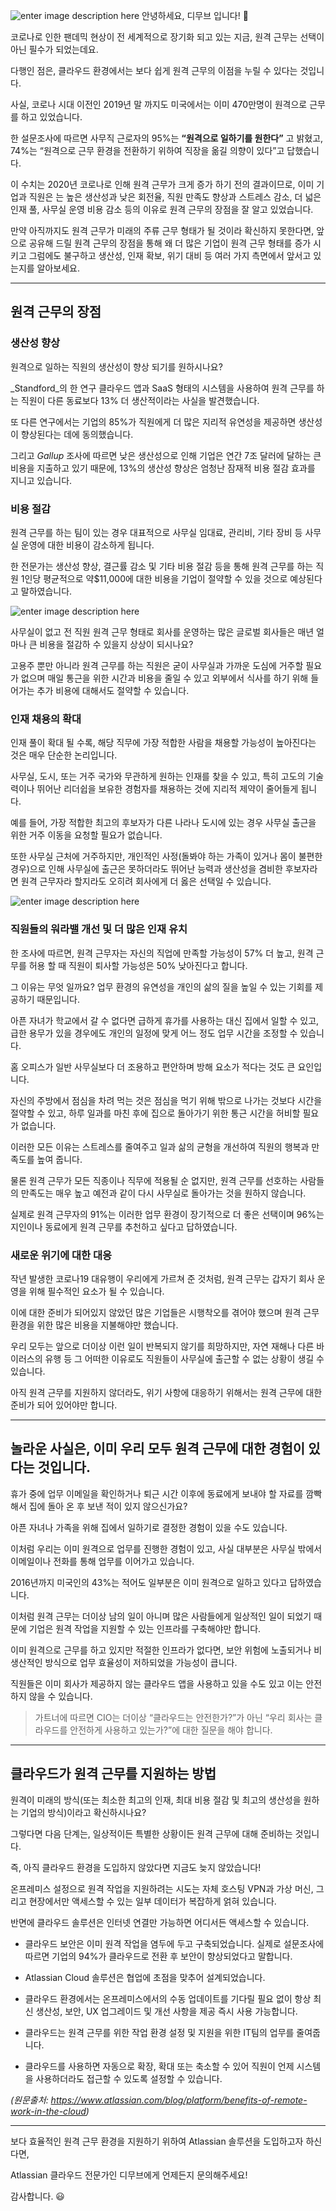 ![enter image description here](https://i1.wp.com/atlassianblog.wpengine.com/wp-content/uploads/2020/07/remote-cloud2-1.png?w=1160&ssl=1)
안녕하세요, 디무브 입니다! 🎈

코로나로 인한 팬데믹 현상이 전 세계적으로 장기화 되고 있는 지금, 원격 근무는 선택이 아닌 필수가 되었는데요. 

다행인 점은, 클라우드 환경에서는 보다 쉽게 원격 근무의 이점을 누릴 수 있다는 것입니다.

사실, 코로나 시대 이전인 2019년 말 까지도 미국에서는 이미 470만명이 원격으로 근무를 하고 있었습니다.

한 설문조사에 따르면 사무직 근로자의 95%는 **“원격으로 일하기를 원한다”** 고 밝혔고, 74%는 “원격으로 근무 환경을 전환하기 위하여 직장을 옮길 의향이 있다”고 답했습니다.

이 수치는 2020년 코로나로 인해 원격 근무가 크게 증가 하기 전의 결과이므로, 이미 기업과 직원은 는 높은 생산성과 낮은 회전율, 직원 만족도 향상과 스트레스 감소, 더 넓은 인재 풀, 사무실 운영 비용 감소 등의 이유로 원격 근무의 장점을 잘 알고 있었습니다.

만약 아직까지도 원격 근무가 미래의 주류 근무 형태가 될 것이라 확신하지 못한다면, 앞으로 공유해 드릴 원격 근무의 장점을 통해 왜 더 많은 기업이 원격 근무 형태를 증가 시키고 그럼에도 불구하고 생산성, 인재 확보, 위기 대비 등 여러 가지 측면에서 앞서고 있는지를 알아보세요.

---

## 원격 근무의 장점

### 생산성 향상

원격으로 일하는 직원의 생산성이 향상 되기를 원하시나요? 

_Standford_의 한 연구 클라우드 앱과 SaaS 형태의 시스템을 사용하여 원격 근무를 하는 직원이 다른 동료보다 13% 더 생산적이라는 사실을 발견했습니다.

또 다른 연구에서는 기업의 85%가 직원에게 더 많은 지리적 유연성을 제공하면 생산성이 향상된다는 데에 동의했습니다. 

그리고 _Gallup_ 조사에 따르면 낮은 생산성으로 인해 기업은 연간 7조 달러에 달하는 큰 비용을 지출하고 있기 때문에, 13%의 생산성 향상은 엄청난 잠재적 비용 절감 효과를 지니고 있습니다.

### 비용 절감

원격 근무를 하는 팀이 있는 경우 대표적으로 사무실 임대료, 관리비, 기타 장비 등 사무실 운영에 대한 비용이 감소하게 됩니다. 

한 전문가는 생산성 향상, 결근률 감소 및 기타 비용 절감 등을 통해 원격 근무를 하는 직원 1인당 평균적으로 약$11,000에 대한 비용을 기업이 절약할 수 있을 것으로 예상된다고 말하였습니다. 

![enter image description here](https://i1.wp.com/atlassianblog.wpengine.com/wp-content/uploads/2020/07/screen-shot-2020-07-24-at-11.46.00-am.png?w=1280&ssl=1)

사무실이 없고 전 직원 원격 근무 형태로 회사를 운영하는 많은 글로벌 회사들은 매년 얼마나 큰 비용을 절감하 수 있을지 상상이 되시나요?

고용주 뿐만 아니라 원격 근무를 하는 직원은 굳이 사무실과 가까운 도심에 거주할 필요가 없으며 매일 통근을 위한 시간과 비용을 줄일 수 있고 외부에서 식사를 하기 위해 들어가는 추가 비용에 대해서도 절약할 수 있습니다.

### 인재 채용의 확대

인재 풀이 확대 될 수록, 해당 직무에 가장 적합한 사람을 채용할 가능성이 높아진다는 것은 매우 단순한 논리입니다.

사무실, 도시, 또는 거주 국가와 무관하게 원하는 인재를 찾을 수 있고, 특히 고도의 기술력이나 뛰어난 리더쉽을 보유한 경험자를 채용하는 것에 지리적 제약이 줄어들게 됩니다.

예를 들어, 가장 적합한 최고의 후보자가 다른 나라나 도시에 있는 경우 사무실 출근을 위한 거주 이동을 요청할 필요가 없습니다.

또한 사무실 근처에 거주하지만, 개인적인 사정(돌봐야 하는 가족이 있거나 몸이 불편한 경우)으로 인해 사무실에 출근은 못하더라도 뛰어난 능력과 생산성을 겸비한 후보자라면 원격 근무자라 할지라도 오히려 회사에게 더 옳은 선택일 수 있습니다.

![enter image description here](https://i1.wp.com/atlassianblog.wpengine.com/wp-content/uploads/2020/05/future-proof-2@2x.png?w=1280&ssl=1)

### 직원들의 워라밸 개선 및 더 많은 인재 유치

한 조사에 따르면, 원격 근무자는 자신의 직업에 만족할 가능성이 57% 더 높고, 원격 근무를 허용 할 때 직원이 퇴사할 가능성은 50% 낮아진다고 합니다.

그 이유는 무엇 일까요? 업무 환경의 유연성을 개인의 삶의 질을 높일 수 있는 기회를 제공하기 때문입니다.

아픈 자녀가 학교에서 갈 수 없다면 급하게 휴가를 사용하는 대신 집에서 일할 수 있고, 급한 용무가 있을 경우에도 개인의 일정에 맞게 어느 정도 업무 시간을 조정할 수 있습니다.

홈 오피스가 일반 사무실보다 더 조용하고 편안하며 방해 요소가 적다는 것도 큰 요인입니다.

자신의 주방에서 점심을 차려 먹는 것은 점심을 먹기 위해 밖으로 나가는 것보다 시간을 절약할 수 있고, 하루 일과를 마친 후에 집으로 돌아가기 위한 통근 시간을 허비할 필요가 없습니다.

이러한 모든 이유는 스트레스를 줄여주고 일과 삶의 균형을 개선하여 직원의 행복과 만족도를 높여 줍니다.

물론 원격 근무가 모든 직종이나 직무에 적용될 순 없지만, 원격 근무를 선호하는 사람들의 만족도는 매우 높고 예전과 같이 다시 사무실로 돌아가는 것을 원하지 않습니다.

실제로 원격 근무자의 91%는 이러한 업무 환경이 장기적으로 더 좋은 선택이며 96%는 지인이나 동료에게 원격 근무를 추천하고 싶다고 답하였습니다.

### 새로운 위기에 대한 대응

작년 발생한 코로나19 대유행이 우리에게 가르쳐 준 것처럼, 원격 근무는 갑자기 회사 운영을 위해 필수적인 요소가 될 수 있습니다.

이에 대한 준비가 되어있지 않았던 많은 기업들은 시행착오를 겪어야 했으며 원격 근무 환경을 위한 많은 비용을 지불해야만 했습니다.

우리 모두는 앞으로 더이상 이런 일이 반복되지 않기를 희망하지만, 자연 재해나 다른 바이러스의 유행 등 그 어떠한 이유로도 직원들이 사무실에 출근할 수 없는 상황이 생길 수 있습니다.

아직 원격 근무를 지원하지 않더라도, 위기 사항에 대응하기 위해서는 원격 근무에 대한 준비가 되어 있어야만 합니다.

---

## 놀라운 사실은, 이미 우리 모두 원격 근무에 대한 경험이 있다는 것입니다.

휴가 중에 업무 이메일을 확인하거나 퇴근 시간 이후에 동료에게 보내야 할 자료를 깜빡해서 집에 돌아 온 후 보낸 적이 있지 않으신가요?

아픈 자녀나 가족을 위해 집에서 일하기로 결정한 경험이 있을 수도 있습니다.

이처럼 우리는 이미 원격으로 업무를 진행한 경험이 있고, 사실 대부분은 사무실 밖에서 이메일이나 전화를 통해 업무를 이어가고 있습니다.

2016년까지 미국인의 43%는 적어도 일부분은 이미 원격으로 일하고 있다고 답하였습니다.

이처럼 원격 근무는 더이상 남의 일이 아니며 많은 사람들에게 일상적인 일이 되었기 때문에 기업은 원격 작업을 지원할 수 있는 인프라를 구축해야만 합니다.

이미 원격으로 근무를 하고 있지만 적절한 인프라가 없다면, 보안 위험에 노출되거나 비 생산적인 방식으로 업무 효율성이 저하되었을 가능성이 큽니다.

직원들은 이미 회사가 제공하지 않는 클라우드 앱을 사용하고 있을 수도 있고 이는 안전하지 않을 수 있습니다.

> 가트너에 따르면 CIO는 더이상 “클라우드는 안전한가?”가 아닌 “우리 회사는 클라우드를 안전하게 사용하고 있는가?”에 대한 질문을 해야 합니다.

---
## 클라우드가 원격 근무를 지원하는 방법

원격이 미래의 방식(또는 최소한 최고의 인재, 최대 비용 절감 및 최고의 생산성을 원하는 기업의 방식)이라고 확신하시나요?

그렇다면 다음 단계는, 일상적이든 특별한 상황이든 원격 근무에 대해 준비하는 것입니다.

즉, 아직 클라우드 환경을 도입하지 않았다면 지금도 늦지 않았습니다!

온프레미스 설정으로 원격 작업을 지원하려는 시도는 자체 호스팅 VPN과 가상 머신, 그리고 현장에서만 액세스할 수 있는 일부 데이터가 복잡하게 얽혀 있습니다.

반면에 클라우드 솔루션은 인터넷 연결만 가능하면 어디서든 액세스할 수 있습니다.

-   클라우드 보안은 이미 원격 작업을 염두에 두고 구축되었습니다. 실제로 설문조사에 따르면 기업의 94%가 클라우드로 전환 후 보안이 향상되었다고 말합니다.
    
-   Atlassian Cloud 솔루션은 협업에 초점을 맞추어 설계되었습니다.
    
-   클라우드 환경에서는 온프레미스에서의 수동 업데이트를 기다릴 필요 없이 항상 최신 생산성, 보안, UX 업그레이드 및 개선 사항을 제공 즉시 사용 가능합니다.
    
-   클라우드는 원격 근무를 위한 작업 환경 설정 및 지원을 위한 IT팀의 업무를 줄여줍니다.
    
-   클라우드를 사용하면 자동으로 확장, 확대 또는 축소할 수 있어 직원이 언제 시스템을 사용하더라도 접근할 수 있도록 설정할 수 있습니다.
    


*(원문출처: https://www.atlassian.com/blog/platform/benefits-of-remote-work-in-the-cloud)*

----------

보다 효율적인 원격 근무 환경을 지원하기 위하여 Atlassian 솔루션을 도입하고자 하신다면,

Atlassian 클라우드 전문가인 디무브에게 언제든지 문의해주세요!

감사합니다. 😃
<!--stackedit_data:
eyJoaXN0b3J5IjpbLTExMTk4NjM0MjAsMTM2ODMxMzc4Myw3Mz
A5OTgxMTZdfQ==
-->
